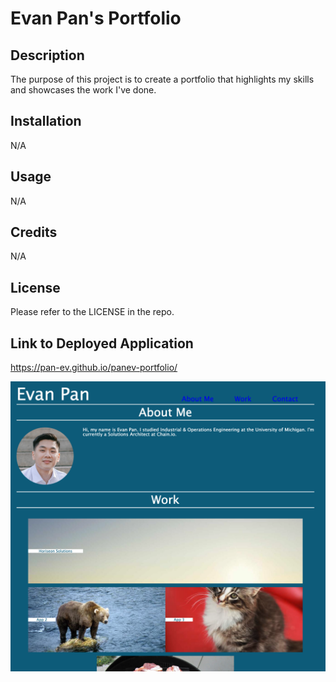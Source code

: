 # Evan Pan's Portfolio

## Description

The purpose of this project is to create a portfolio that highlights my skills and showcases the work I've done. 

## Installation

N/A

## Usage

N/A

## Credits

N/A

## License

Please refer to the LICENSE in the repo.


## Link to Deployed Application

https://pan-ev.github.io/panev-portfolio/

![image](./docs/assets/images/panev_portfolio_screenshot.png)

